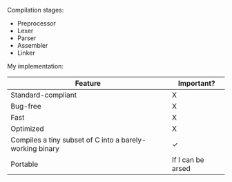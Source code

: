 Compilation stages:
- Preprocessor
- Lexer
- Parser
- Assembler
- Linker

My implementation:

Feature|Important?
-|-
Standard-compliant|X
Bug-free|X
Fast|X
Optimized|X
Compiles a tiny subset of C into a barely-working binary|✓
Portable|If I can be arsed